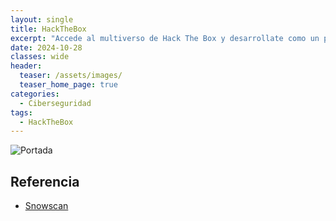 ```yaml
---
layout: single
title: HackTheBox
excerpt: "Accede al multiverso de Hack The Box y desarrollate como un profesional de la ciberseguridad."
date: 2024-10-28
classes: wide
header:
  teaser: /assets/images/
  teaser_home_page: true
categories:
  - Ciberseguridad
tags:
  - HackTheBox
---
```


![Portada](/assets/images/)

## Referencia
- [Snowscan](https://snowscan.io/)